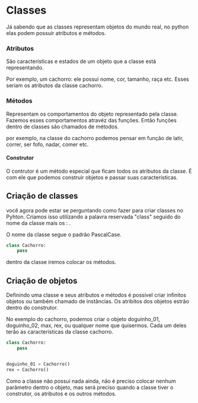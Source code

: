 # Classes

Já sabendo que as classes representam objetos do mundo real, no python elas podem possuir atributos e métodos.

### Atributos 

São características e estados de um objeto que a classe está representando.

Por exemplo, um cachorro: ele possui nome, cor, tamanho, raça etc. Esses seriam os atributos da classe cachorro.

### Métodos

Representam os comportamentos do objeto representado pela classe. Fazemos esses comportamentos atravéz das funções. Então funções dentro de classes são chamados de métodos.

por exemplo, na classe do cachorro podemos pensar em função de latir, correr, ser fofo, nadar, comer etc.

#### Construtor

O contrutor é um método especial que ficam todos os atributos da classe. É com ele que podemos construir objetos e passar suas características.

## Criação de classes

você agora pode estar se perguntando como fazer para criar classes no Pyhton. Criamos isso utilizando a palavra reservada "class" seguido do nome da classe mais os : . 

O nome da classe segue o padrão PascalCase.

```Python
class Cachorro:
    pass
```

dentro da classe iremos colocar os métodos. 

## Criação de objetos

Definindo uma classe e seus atributos e métodos é possível criar infinitos objetos ou também chamado de instâncias. Os atribitos dos objetos estrão dentro do construtor.

No exemplo do cachorro, podemos criar o objeto doguinho_01, doguinho_02, max, rex, ou qualquer nome que quisermos. Cada um deles terão as características da classe cachorro. 

```Python
class Cachorro:
    pass


doguinho_01 = Cachorro() 
rex = Cachorro()

```

Como a classe não possui nada ainda, não é preciso colocar nenhum parâmetro dentro o objeto, mas será preciso quando a classe tiver o construtor, os atributos e os outros métodos. 
